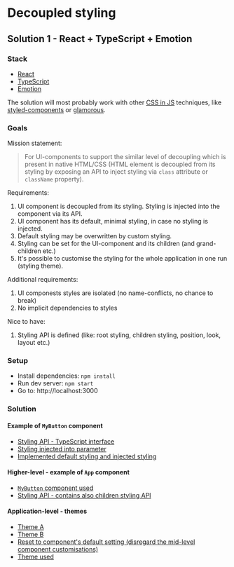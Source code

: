 # Decoupled styling

## Solution 1 - React + TypeScript + Emotion

### Stack

- [React](https://github.com/facebook/react)
- [TypeScript](https://github.com/Microsoft/TypeScript)
- [Emotion](https://github.com/emotion-js/emotion)

The solution will most probably work with other [CSS in JS](https://github.com/MicheleBertoli/css-in-js#features) techniques, like [styled-components](https://github.com/styled-components/styled-components) or [glamorous](https://github.com/paypal/glamorous).

### Goals

Mission statement:

> For UI-components to support the similar level of decoupling which is present in native HTML/CSS (HTML element is decoupled from its styling by exposing an API to inject styling via `class` attribute or `className` property).

Requirements:

1.  UI component is decoupled from its styling. Styling is injected into the component via its API.
2.  UI component has its default, minimal styling, in case no styling is injected.
3.  Default styling may be overwritten by custom styling.
4.  Styling can be set for the UI-component and its children (and grand-children etc.)
5.  It's possible to customise the styling for the whole application in one run (styling theme).

Additional requirements:

1.  UI componests styles are isolated (no name-conflicts, no chance to break)
2.  No implicit dependencies to styles

Nice to have:

1.  Styling API is defined (like: root styling, children styling, position, look, layout etc.)

### Setup

- Install dependencies: `npm install`
- Run dev server: `npm start`
- Go to: http://localhost:3000

### Solution

#### Example of `MyButton` component

- [Styling API - TypeScript interface](https://github.com/mrac/decoupled-styling/blob/master/src/my-button/my-button-style.ts#L3)
- [Styling injected into parameter](https://github.com/mrac/decoupled-styling/blob/master/src/my-button/my-button.tsx#L5)
- [Implemented default styling and injected styling](https://github.com/mrac/decoupled-styling/blob/master/src/my-button/my-button.tsx#L17)

#### Higher-level - example of `App` component

- [`MyButton` component used](https://github.com/mrac/decoupled-styling/blob/master/src/app/app.tsx#L29)
- [Styling API - contains also children styling API](https://github.com/mrac/decoupled-styling/blob/master/src/app/app-style.ts#L10)

#### Application-level - themes

- [Theme A](https://github.com/mrac/decoupled-styling/blob/master/src/themes/theme-a.ts)
- [Theme B](https://github.com/mrac/decoupled-styling/blob/master/src/themes/theme-b.ts)
- [Reset to component's default setting (disregard the mid-level component customisations)](https://github.com/mrac/decoupled-styling/blob/master/src/themes/theme-b.ts#L5)
- [Theme used](https://github.com/mrac/decoupled-styling/blob/master/src/index.tsx#L7)
